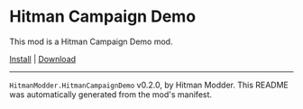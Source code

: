 # Hitman Campaign Demo

This mod is a Hitman Campaign Demo mod.

[Install](https://hitman-resources.netlify.app/smf-install-link/https://github.com/dbierek/HitmanCampaignDemo-test/releases/latest/download/mod.framework.zip) | [Download](https://github.com/dbierek/HitmanCampaignDemo-test/releases/latest/download/mod.framework.zip)

---

`HitmanModder.HitmanCampaignDemo` v0.2.0, by Hitman Modder. This README was automatically generated from the mod's manifest.
